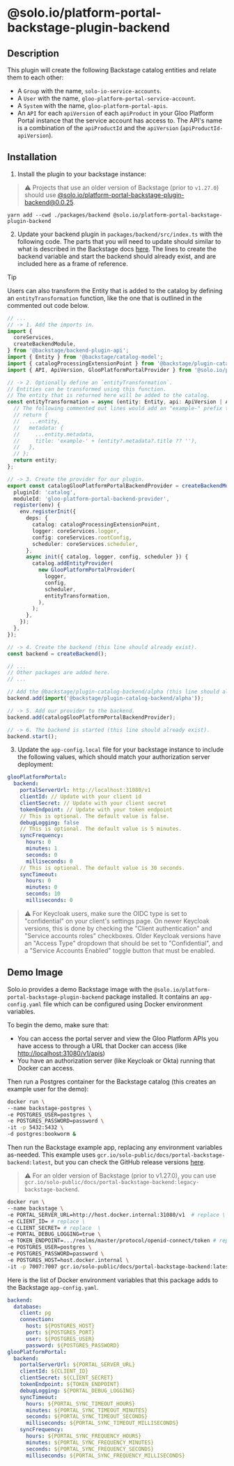 # @solo.io/platform-portal-backstage-plugin-backend

## Description

This plugin will create the following Backstage catalog entities and relate them to each other:

- A `Group` with the name, `solo-io-service-accounts`.
- A `User` with the name, `gloo-platform-portal-service-account`.
- A `System` with the name, `gloo-platform-portal-apis`.
- An `API` for each `apiVersion` of each `apiProduct` in your Gloo Platform Portal instance that the service account has access to. The API's name is a combination of the `apiProductId` and the `apiVersion` (`apiProductId-apiVersion`).

## Installation

1. Install the plugin to your backstage instance:

> &#x26a0;&#xfe0f; Projects that use an older version of Backstage (prior to `v1.27.0`) should use [@solo.io/platform-portal-backstage-plugin-backend@0.0.25](https://www.npmjs.com/package/@solo.io/platform-portal-backstage-plugin-backend/v/0.0.25).

```shell
yarn add --cwd ./packages/backend @solo.io/platform-portal-backstage-plugin-backend
```

2. Update your backend plugin in `packages/backend/src/index.ts` with the following code. The parts that you will need to update should similar to what is described in the Backstage docs [here](https://backstage.io/docs/features/software-catalog/external-integrations/#new-backend-system). The lines to create the backend variable and start the backend should already exist, and are included here as a frame of reference.

> [!TIP]
> Users can also transform the Entity that is added to the catalog by defining an `entityTransformation` function, like the one that is outlined in the commented out code below.

```ts
// ...
// -> 1. Add the imports in.
import {
  coreServices,
  createBackendModule,
} from '@backstage/backend-plugin-api';
import { Entity } from '@backstage/catalog-model';
import { catalogProcessingExtensionPoint } from '@backstage/plugin-catalog-node/alpha';
import { API, ApiVersion, GlooPlatformPortalProvider } from '@solo.io/platform-portal-backstage-plugin-backend';

// -> 2. Optionally define an `entityTransformation`.
// Entities can be transformed using this function.
// The entity that is returned here will be added to the catalog.
const entityTransformation = async (entity: Entity, api: ApiVersion | API) => {
  // The following commented out lines would add an "example-" prefix to your Entities.
  // return {
  //   ...entity,
  //   metadata: {
  //     ...entity.metadata,
  //     title: 'example-' + (entity?.metadata?.title ?? ''),
  //   },
  // };
  return entity;
};

// -> 3. Create the provider for our plugin.
export const catalogGlooPlatformPortalBackendProvider = createBackendModule({
  pluginId: 'catalog',
  moduleId: 'gloo-platform-portal-backend-provider',
  register(env) {
    env.registerInit({
      deps: {
        catalog: catalogProcessingExtensionPoint,
        logger: coreServices.logger,
        config: coreServices.rootConfig,
        scheduler: coreServices.scheduler,
      },
      async init({ catalog, logger, config, scheduler }) {
        catalog.addEntityProvider(
          new GlooPlatformPortalProvider(
            logger,
            config,
            scheduler,
            entityTransformation,
          ),
        );
      },
    });
  },
});

// -> 4. Create the backend (this line should already exist).
const backend = createBackend();

// ...
// Other packages are added here.
// ...

// Add the @backstage/plugin-catalog-backend/alpha (this line should already exist).
backend.add(import('@backstage/plugin-catalog-backend/alpha'));

// -> 5. Add our provider to the backend.
backend.add(catalogGlooPlatformPortalBackendProvider);

// -> 6. The backend is started (this line should already exist).
backend.start();
```

3. Update the `app-config.local` file for your backstage instance to include the following values, which should match your authorization server deployment:

```yaml
glooPlatformPortal:
  backend:
    portalServerUrl: http://localhost:31080/v1
    clientId: // Update with your client id
    clientSecret: // Update with your client secret
    tokenEndpoint: // Update with your token endpoint
    // This is optional. The default value is false.
    debugLogging: false
    // This is optional. The default value is 5 minutes.
    syncFrequency:
      hours: 0
      minutes: 1
      seconds: 0
      milliseconds: 0
    // This is optional. The default value is 30 seconds.
    syncTimeout:
      hours: 0
      minutes: 0
      seconds: 10
      milliseconds: 0
```

> &#x26a0;&#xfe0f; For Keycloak users, make sure the OIDC type is set to "confidential" on your client's settings page. On newer Keycloak versions, this is done by checking the "Client authentication" and "Service accounts roles" checkboxes. Older Keycloak versions have an "Access Type" dropdown that should be set to "Confidential", and a "Service Accounts Enabled" toggle button that must be enabled.

## Demo Image

Solo.io provides a demo Backstage image with the `@solo.io/platform-portal-backstage-plugin-backend` package installed. It contains an `app-config.yaml` file which can be configured using Docker environment variables.

To begin the demo, make sure that:

- You can access the portal server and view the Gloo Platform APIs you have access to through a URL that Docker can access (like [http://localhost:31080/v1/apis](http://localhost:31080/v1/apis))
- You have an authorization server (like Keycloak or Okta) running that Docker can access.

Then run a Postgres container for the Backstage catalog (this creates an example user for the demo):

```sh
docker run \
--name backstage-postgres \
-e POSTGRES_USER=postgres \
-e POSTGRES_PASSWORD=password \
-it -p 5432:5432 \
-d postgres:bookworm &
```

Then run the Backstage example app, replacing any environment variables as-needed. This example uses `gcr.io/solo-public/docs/portal-backstage-backend:latest`, but you can check the GitHub release versions [here](https://github.com/solo-io/platform-portal-backstage-plugin-backend/releases).

> &#x26a0;&#xfe0f; For an older version of Backstage (prior to v1.27.0), you can use `gcr.io/solo-public/docs/portal-backstage-backend:legacy-backstage-backend`.

```sh
docker run \
--name backstage \
-e PORTAL_SERVER_URL=http://host.docker.internal:31080/v1  # replace \
-e CLIENT_ID= # replace \
-e CLIENT_SECRET= # replace  \
-e PORTAL_DEBUG_LOGGING=true \
-e TOKEN_ENDPOINT=.../realms/master/protocol/openid-connect/token # replace \
-e POSTGRES_USER=postgres \
-e POSTGRES_PASSWORD=password \
-e POSTGRES_HOST=host.docker.internal \
-it -p 7007:7007 gcr.io/solo-public/docs/portal-backstage-backend:latest
```

Here is the list of Docker environment variables that this package adds to the Backstage `app-config.yaml`.

```yaml
backend:
  database:
    client: pg
    connection:
      host: ${POSTGRES_HOST}
      port: ${POSTGRES_PORT}
      user: ${POSTGRES_USER}
      password: ${POSTGRES_PASSWORD}
glooPlatformPortal:
  backend:
    portalServerUrl: ${PORTAL_SERVER_URL}
    clientId: ${CLIENT_ID}
    clientSecret: ${CLIENT_SECRET}
    tokenEndpoint: ${TOKEN_ENDPOINT}
    debugLogging: ${PORTAL_DEBUG_LOGGING}
    syncTimeout:
      hours: ${PORTAL_SYNC_TIMEOUT_HOURS}
      minutes: ${PORTAL_SYNC_TIMEOUT_MINUTES}
      seconds: ${PORTAL_SYNC_TIMEOUT_SECONDS}
      milliseconds: ${PORTAL_SYNC_TIMEOUT_MILLISECONDS}
    syncFrequency:
      hours: ${PORTAL_SYNC_FREQUENCY_HOURS}
      minutes: ${PORTAL_SYNC_FREQUENCY_MINUTES}
      seconds: ${PORTAL_SYNC_FREQUENCY_SECONDS}
      milliseconds: ${PORTAL_SYNC_FREQUENCY_MILLISECONDS}
```
